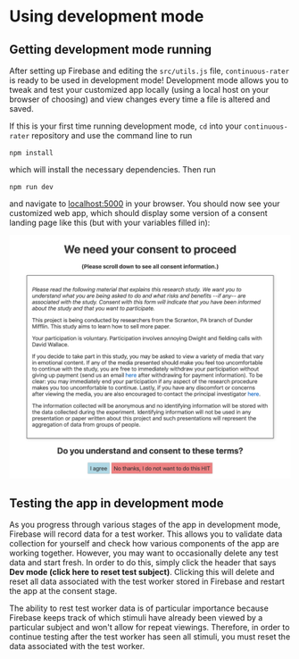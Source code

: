 # Using development mode

## Getting development mode running

After setting up Firebase and editing the `src/utils.js` file, `continuous-rater` is ready to be used in development mode! Development mode allows you to tweak and test your customized app locally (using a local host on your browser of choosing) and view changes every time a file is altered and saved. 

If this is your first time running development mode, `cd` into your `continuous-rater` repository and use the command line to run 

```
npm install
``` 

which will install the necessary dependencies. Then run 

```
npm run dev
```

and navigate to [localhost:5000](http://localhost:5000) in your browser. You should now see your customized web app, which should display some version of a consent landing page like this (but with your variables filled in):

![](../Images/demo_consent.png)

## Testing the app in development mode

As you progress through various stages of the app in development mode, Firebase will record data for a test worker. This allows you to validate data collection for yourself and check how various components of the app are working together. However, you may want to occasionally delete any test data and start fresh. In order to do this, simply click the header that says **Dev mode (click here to reset test subject)**. Clicking this will delete and reset all data associated with the test worker stored in Firebase and restart the app at the consent stage. 

The ability to rest test worker data is of particular importance because Firebase keeps track of which stimuli have already been viewed by a particular subject and won't allow for repeat viewings. Therefore, in order to continue testing after the test worker has seen all stimuli, you must reset the data associated with the test worker.